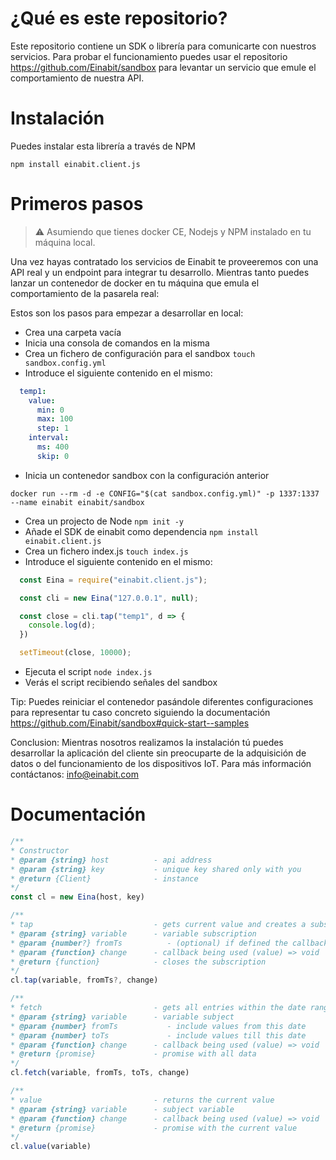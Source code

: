# ¿Qué es este repositorio?

Este repositorio contiene un SDK o librería para comunicarte con nuestros servicios. Para probar el funcionamiento puedes usar el repositorio https://github.com/Einabit/sandbox para levantar un servicio que emule el comportamiento de nuestra API.

# Instalación

Puedes instalar esta librería a través de NPM

`npm install einabit.client.js`

# Primeros pasos

> :warning: Asumiendo que tienes docker CE, Nodejs y NPM instalado en tu máquina local.

Una vez hayas contratado los servicios de Einabit te proveeremos con una API real y un endpoint para integrar tu desarrollo. Mientras tanto puedes lanzar un contenedor de docker en tu máquina que emula el comportamiento de la pasarela real:

Estos son los pasos para empezar a desarrollar en local:

- Crea una carpeta vacía
- Inicia una consola de comandos en la misma
- Crea un fichero de configuración para el sandbox `touch sandbox.config.yml`
- Introduce el siguiente contenido en el mismo:
```yml
  temp1:
    value:
      min: 0
      max: 100
      step: 1
    interval:
      ms: 400
      skip: 0
```
- Inicia un contenedor sandbox con la configuración anterior
```
docker run --rm -d -e CONFIG="$(cat sandbox.config.yml)" -p 1337:1337 --name einabit einabit/sandbox
```
- Crea un projecto de Node `npm init -y`
- Añade el SDK de einabit como dependencia `npm install einabit.client.js`
- Crea un fichero index.js `touch index.js`
- Introduce el siguiente contenido en el mismo:
```js
  const Eina = require("einabit.client.js");

  const cli = new Eina("127.0.0.1", null);

  const close = cli.tap("temp1", d => {
    console.log(d);
  })

  setTimeout(close, 10000);
```
- Ejecuta el script `node index.js`
- Verás el script recibiendo señales del sandbox

Tip: Puedes reiniciar el contenedor pasándole diferentes configuraciones para representar tu caso concreto siguiendo la documentación https://github.com/Einabit/sandbox#quick-start--samples

Conclusion: Mientras nosotros realizamos la instalación tú puedes desarrollar la aplicación del cliente sin preocuparte de la adquisición de datos o del funcionamiento de los dispositivos IoT. Para más información contáctanos: info@einabit.com

# Documentación

```js
/**
* Constructor
* @param {string} host          - api address
* @param {string} key           - unique key shared only with you
* @return {Client}              - instance
*/
const cl = new Eina(host, key)

/**
* tap                           - gets current value and creates a subscription
* @param {string} variable      - variable subscription
* @param {number?} fromTs          - (optional) if defined the callback will include entries since then
* @param {function} change      - callback being used (value) => void
* @return {function}            - closes the subscription
*/
cl.tap(variable, fromTs?, change)

/**
* fetch                         - gets all entries within the date range
* @param {string} variable      - variable subject
* @param {number} fromTs           - include values from this date
* @param {number} toTs             - include values till this date
* @param {function} change      - callback being used (value) => void
* @return {promise}             - promise with all data
*/
cl.fetch(variable, fromTs, toTs, change)

/**
* value                         - returns the current value
* @param {string} variable      - subject variable
* @param {function} change      - callback being used (value) => void
* @return {promise}             - promise with the current value
*/
cl.value(variable)
```
